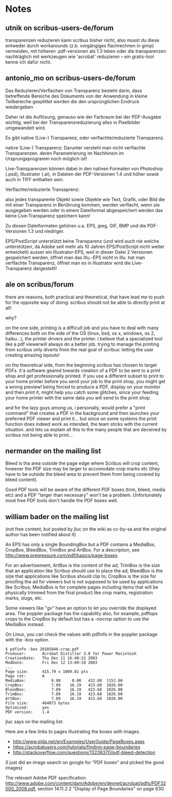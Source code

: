 # Notes

## utnik on scribus-users-de/forum

transparenzen reduzieren kann scribus bisher nicht, also musst du diese entweder durch workarounds (z.b. vorgängiges flachrechnen in gimp) vermeiden, mit höheren .pdf-versionen als 1.3 leben oder die transparenzen nachträglich mit werkzeugen wie 'acrobat' reduzieren – ein gratis-tool kenne ich dafür nicht.

## antonio_mo on scribus-users-de/forum

Das Reduzieren/Verflachen von Transparenz besteht darin, dass betreffende Bereiche des Dokuments von der Anwendung in kleine Teilbereiche gesplittet werden die den ursprünglichen Eindruck wiedergeben

Daher ist die Auflösung, genauso wie der Farbraum bei der PDF-Ausgabe wichtig, weil bei der Transparenzreduzierung alles in Pixelbilder umgewandelt wird.

Es gibt native (Live-) Transparenz, oder verflachte/reduzierte Transparenz.

native (Live-) Transparenz: Darunter versteht man nicht verflachte Transparenzen. deren Parametrierung im Nachhinein im Ursprungsprogramm noch möglich ist!

Live-Transparenzen können dabei in den nativen Formaten von Photoshop (.psd), Illustrator (.ai), in Dateien der PDF-Versionen 1.4 und höher sowie auch in TIFF enthalten sein.

Verflachte/reduzierte Transaprenz:

also jedes transparente Objekt sowie Objekte wie Text, Grafik, oder Bild die mit einer Transparenz in Berührung kommen, werden verflacht, wenn sie ausgegeben werden oder in einem Dateiformat abgespeichert werden das keine Live-Transparenz speichern kann!

Zu diesen Dateiformaten gehören u.a. EPS, jpeg, GIF, BMP und die PDF-Versionen 1.3 und niedriger.

EPS/PostScript unterstützt keine Transparenz (und wird auch nie welche unterstützen, da Adobe seit mehr als 10 Jahren EPS/PostScript nicht weiter entwickelt) ausser ein Illustrator-EPS, weil in dieser Datei 2 Versionen gespeichert werden, öffnet man das Illu.-EPS nicht in Illu. hat man verflachte Transparenz, öffnet man es in Illustrator wird die Live-Transparenz dargestellt!

## ale on scribus/forum

there are reasons, both practical and theoretical, that have lead me to push for the opposite way of doing: scribus should not be able to *directly* print at all!

why?

on the one side, printing is a difficult job and you have to deal with many differences both on the side of the OS (linux, bsd, os x, windows, os 2, haiku...), the printer drivers and the printer.
i believe that a specialized tool like a pdf viewerwill always do a better job. trying to manage the printing from scribus only diverts from the real goal of scribus: letting the user creating amazing layouts!

on the theoretical side, from the beginning scribus has chosen to target PDFs. it'a software geared towards creation of a PDF to be sent to a print shop and get professionally printed.
if you use a different subset to print to your home printer before you send your job to the print shop, you might get a wrong preview!
being forced to produce a PDF, display on your monitor and then print it, might help you catch some glitches, since your feeding your home printer with the same data you will send to the print shop.

and for the lazy guys among us, i personally, would prefer a "print command" that creates a PDF in the background and then launches your preferred PDF viewer and print it... but since on some systems the print function does indeed work as intended, the team sticks with the current situation.
and lets us explain all this to the many people that are deceived by scribus not being able to print...

## nermander on the mailing list

Bleed is tha area outside the page edge where Scribus will crop content,
however the PDF size may be larger to accomodate crop marks etc (they have
to be outside the bleed area to prevent them from being covered by bleed
content).

Good PDF tools will be aware of the different PDF boxes (trim, bleed, media
etc) and a PDF "larger than necessary" won't be a problem. Unfortunately
most free PDF tools don't handle the PDF boxes well.

## william bader on the mailing list

(not free content, but posted by jluc on the wiki as cc-by-sa and the original author has been notified about it)

An EPS has only a single BoundingBox but a PDF contains a MediaBox, CropBox, BleedBox, TrimBox and ArtBox.
For a description, see http://www.prepressure.com/pdf/basics/page-boxes

For an advertisement, ArtBox is the content of the ad; TrimBox is the size that an application like Scribus should use to place the ad; BleedBox is the size that applications like Scribus should clip to; CropBox is the size for proofing the ad for viewers but is not supposed to be used by applications like Scribus; MediaBox is for complete pages including items that will be physically trimmed from the final product like crop marks, registration marks, slugs, etc.

Some viewers like "gv" have an option to let you override the displayed area.
The poppler package has the capability also, for example, pdftops crops to the CropBox by default but has a -nocrop option to use the MediaBox instead.

On Linux, you can check the values with pdfinfo in the poppler package with the -box option.

~~~
$ pdfinfo -box 20185846-crop.pdf 
Producer:       Acrobat Distiller 3.0 for Power Macintosh
CreationDate:   Thu Dec 11 16:40:22 2003
ModDate:        Fri Dec 12 13:09:10 2003
...
Page size:      415.79 x 1009.81 pts
Page rot:       0
MediaBox:           0.00     0.00   432.00  1152.00
CropBox:            7.89    16.19   423.68  1026.00
BleedBox:           7.89    16.19   423.68  1026.00
TrimBox:            7.89    16.19   423.68  1026.00
ArtBox:             7.89    16.19   423.68  1026.00
File size:      464073 bytes
Optimized:      yes
PDF version:    1.4
~~~

jluc says on the mailing list:

Here are a few links to pages illustrating the boxes with images.

- http://www.plda.net/en/Examples/UserGuide/PageBoxes.aspx
- https://acrobatusers.com/tutorials/finding-page-boundaries
- http://stackoverflow.com/questions/13236370/pdf-bleed-detection

(I just did an image search on google for "PDF boxes" and picked the good
images)

The relevant Adobe PDF specification:   <http://www.adobe.com/content/dam/Adobe/en/devnet/acrobat/pdfs/PDF32000_2008.pdf>, section 14.11.2.2 "Display of Page Boundaries" on page 630.
